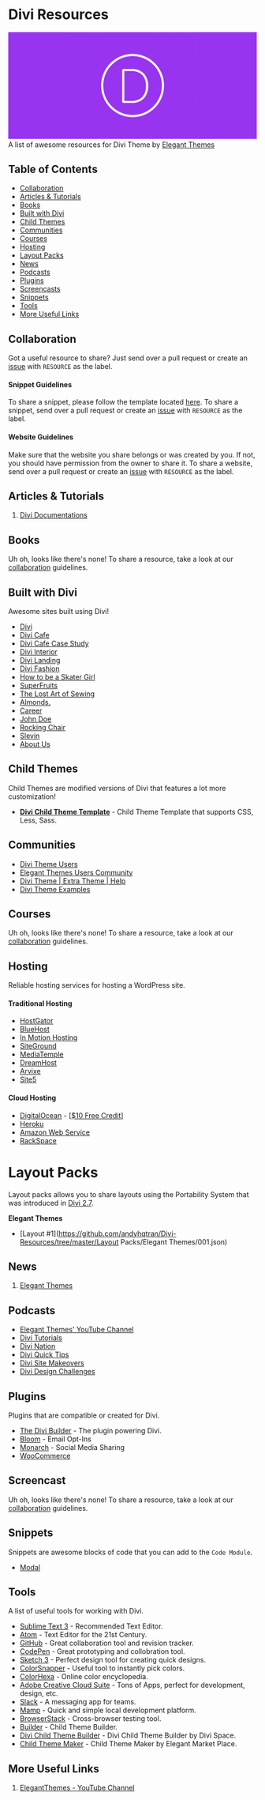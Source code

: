 # Divi Resources
![Divi Theme](Preview.jpg)
A list of awesome resources for Divi Theme by [Elegant Themes](https://elegantthemes.com/)

## Table of Contents
- [Collaboration](#collaboration)
- [Articles & Tutorials](#articles--tutorials)
- [Books](#books)
- [Built with Divi](#built-with-divi)
- [Child Themes](#child-themes)
- [Communities](#communities)
- [Courses](#courses)
- [Hosting](#hosting)
- [Layout Packs](#layout-packs)
- [News](#news)
- [Podcasts](#podcasts)
- [Plugins](#plugins)
- [Screencasts](#screencasts)
- [Snippets](#snippets)
- [Tools](#tools)
- [More Useful Links](#more-useful-links)

## Collaboration
Got a useful resource to share? Just send over a pull request or create an [issue](https://github.com/andyhqtran/Divi-Resources/issues) with `RESOURCE` as the label.

#### Snippet Guidelines
To share a snippet, please follow the template located [here](https://github.com/andyhqtran/Divi-Resources/tree/master/Snippets/Template). To share a snippet, send over a pull request or create an [issue](https://github.com/andyhqtran/Divi-Resources/issues) with `RESOURCE` as the label.

#### Website Guidelines
Make sure that the website you share belongs or was created by you. If not, you should have permission from the owner to share it. To share a website, send over a pull request or create an [issue](https://github.com/andyhqtran/Divi-Resources/issues) with `RESOURCE` as the label.

## Articles & Tutorials
1. [Divi Documentations](http://www.elegantthemes.com/gallery/divi/documentation/)

## Books
Uh oh, looks like there's none! To share a resource, take a look at our [collaboration](#collaboration) guidelines.

## Built with Divi
Awesome sites built using Divi!

- [Divi](http://www.elegantthemes.com/preview/Divi/)
- [Divi Cafe](http://elegantthemes.com/preview/Divi/cafe/)
- [Divi Cafe Case Study](http://elegantthemes.com/preview/Divi/agency/project/divi-cafe-case-study/)
- [Divi Interior](http://elegantthemes.com/preview/Divi/interior/)
- [Divi Landing](http://elegantthemes.com/preview/Divi/landing/)
- [Divi Fashion](http://elegantthemes.com/preview/Divi/fashion/)
- [How to be a Skater Girl](http://elegantthemes.com/preview/Divi-Builder/how-to-be-a-skater-girl/)
- [SuperFruits](http://elegantthemes.com/preview/Divi-Builder/superfruits/)
- [The Lost Art of Sewing](http://elegantthemes.com/preview/Divi-Builder/sewing/)
- [Almonds.](http://elegantthemes.com/preview/Divi-Builder/almonds/)
- [Career](http://elegantthemes.com/preview/Divi-Builder/career/)
- [John Doe](http://elegantthemes.com/preview/Divi-Builder/john-doe/)
- [Rocking Chair](http://elegantthemes.com/preview/Divi-Builder/rocking-chair/)
- [Slevin](http://elegantthemes.com/preview/Divi-Builder/slevin/)
- [About Us](http://elegantthemes.com/preview/Divi-Builder/about-us/)

## Child Themes
Child Themes are modified versions of Divi that features a lot more customization!

- [**Divi Child Theme Template**](https://github.com/elegantthemes/divi-child-theme-init) -  Child Theme Template that supports CSS, Less, Sass.

## Communities
- [Divi Theme Users](https://www.facebook.com/groups/DiviThemeUsers/)
- [Elegant Themes Users Community](https://www.facebook.com/groups/ElegantThemesUserCommunity/)
- [Divi Theme | Extra Theme | Help](https://www.facebook.com/groups/DiviHelpAndShare/)
- [Divi Theme Examples](https://www.facebook.com/groups/divithemeexamples/)

## Courses
Uh oh, looks like there's none! To share a resource, take a look at our [collaboration](#collaboration) guidelines.

## Hosting
Reliable hosting services for hosting a WordPress site.

#### Traditional Hosting
- [HostGator](http://www.hostgator.com/promo/elegantthemes)
- [BlueHost](https://www.bluehost.com/)
- [In Motion Hosting](http://www.inmotionhosting.com/)
- [SiteGround](https://www.siteground.com/)
- [MediaTemple](https://mediatemple.net/)
- [DreamHost](https://www.dreamhost.com/)
- [Arvixe](https://www.arvixe.com/)
- [Site5](http://www.site5.com/)

#### Cloud Hosting
- [DigitalOcean](https://www.digitalocean.com/) - [[$10 Free Credit]](https://m.do.co/c/440d50292a32)
- [Heroku](https://www.heroku.com/)
- [Amazon Web Service](https://aws.amazon.com/)
- [RackSpace](https://www.rackspace.com/cloud/)

# Layout Packs
Layout packs allows you to share layouts using the Portability System that was introduced in [Divi 2.7](https://www.elegantthemes.com/blog/theme-releases/divi-2-7).

**Elegant Themes**

- [Layout #1](https://github.com/andyhqtran/Divi-Resources/tree/master/Layout Packs/Elegant Themes/001.json)


## News
1. [Elegant Themes](http://www.elegantthemes.com/blog/)

## Podcasts
- [Elegant Themes' YouTube Channel](https://www.youtube.com/channel/UCuasRuWliU48RwnKXf9GesA)
- [Divi Tutorials](https://www.youtube.com/watch?v=wjdom9CYR70&list=PLF17V-5878mVl3PndEVWiiktdNO4UKs9z)
- [Divi Nation](https://www.youtube.com/watch?v=hCXGBYHue8U&list=PLF17V-5878mXGiOK0Pfi7aB6ytCh6BF7o)
- [Divi Quick Tips](https://www.youtube.com/watch?v=ze3qjVr8PbU&list=PLF17V-5878mWVOcXf16DqIwStUtMS53ef)
- [Divi Site Makeovers](https://www.youtube.com/watch?v=EDJ0X-xi6LY&list=PLF17V-5878mVRguY9Qdt-Vwy2ghY3rx_v)
- [Divi Design Challenges](https://www.youtube.com/watch?v=4-_T2aPctxs&list=PLF17V-5878mWHRh7x1SsePNV-BkmFR0cS)

## Plugins
Plugins that are compatible or created for Divi.

- [The Divi Builder](http://www.elegantthemes.com/plugins/divi-builder/) - The plugin powering Divi.
- [Bloom](http://cdn.elegantthemes.com/images/bloom_plugin_main_image.png) - Email Opt-Ins
- [Monarch](http://www.elegantthemes.com/plugins/monarch/) - Social Media Sharing
- [WooCommerce](https://www.woothemes.com/woocommerce/)

## Screencast
Uh oh, looks like there's none! To share a resource, take a look at our [collaboration](#collaboration) guidelines.

## Snippets
Snippets are awesome blocks of code that you can add to the `Code Module`.

- [Modal](https://github.com/andyhqtran/Divi-Resources/tree/master/Snippets/Modal)

## Tools
A list of useful tools for working with Divi.

- [Sublime Text 3](http://www.sublimetext.com/3) - Recommended Text Editor.
- [Atom](https://atom.io/) - Text Editor for the 21st Century.
- [GitHub](http://github.com) - Great collaboration tool and revision tracker.
- [CodePen](https://codepen.io) - Great prototyping and collobration tool.
- [Sketch 3](https://www.sketchapp.com/) - Perfect design tool for creating quick designs.
- [ColorSnapper](http://colorsnapper.com/) - Useful tool to instantly pick colors.
- [ColorHexa](http://www.colorhexa.com/) - Online color encyclopedia.
- [Adobe Creative Cloud Suite](http://www.adobe.com/creativecloud.html) - Tons of Apps, perfect for development, design, etc.
- [Slack](https://slack.com/) - A messaging app for teams.
- [Mamp](https://www.mamp.info/en/) - Quick and simple local development platform.
- [BrowserStack](https://www.browserstack.com) - Cross-browser testing tool.
- [Builder](https://github.com/andyhqtran/Builder) - Child Theme Builder.
- [Divi Child Theme Builder](https://divi.space/divi-child-theme-builder/) - Divi Child Theme Builder by Divi Space.
- [Child Theme Maker](https://elegantmarketplace.com/child-theme-maker/) - Child Theme Maker by Elegant Market Place.

## More Useful Links
1. [ElegantThemes - YouTube Channel](https://www.youtube.com/channel/UCuasRuWliU48RwnKXf9GesA)